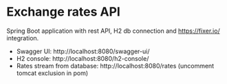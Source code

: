 # Exchange rates API

Spring Boot application with rest API, H2 db connection and https://fixer.io/ integration.

* Swagger UI: http://localhost:8080/swagger-ui/
* H2 console: http://localhost:8080/h2-console/
* Rates stream from database: http://localhost:8080/rates (uncomment tomcat exclusion in pom)